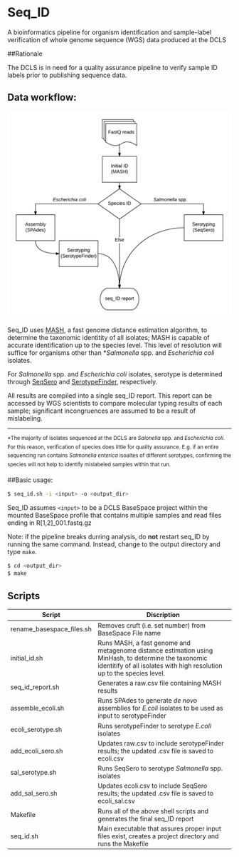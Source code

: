 # Seq_ID
A bioinformatics pipeline for organism identification and sample-label verification of whole genome sequence (WGS) data produced at the DCLS


##Rationale 


The DCLS is in need for a quality assurance pipeline to verify sample ID labels prior to publishing sequence data. 



## Data workflow:
![seq_ID pipeline](./docs/seq_ID.png)

Seq_ID uses [MASH](http://genomebiology.biomedcentral.com/articles/10.1186/s13059-016-0997-x), a fast genome distance estimation algorithm, to determine the taxonomic identitity of all isolates; MASH is capable of accurate identification up to the species level. This level of resolution will suffice for organisms other than \**Salmonella* spp. and *Escherichia coli* isolates.

For *Salmonella* spp. and *Escherichia coli* isolates, serotype is determined through [SeqSero](http://jcm.asm.org/content/early/2015/03/05/JCM.00323-15) and [SerotypeFinder](http://jcm.asm.org/content/53/8/2410.full.pdf+html), respectively. 

All results are compiled into a single seq\_ID report. This report can be accessed by WGS scientists to compare molecular typing results of each sample; significant incongruences are assumed to be a result of mislabeling. 

---

<sup>\*The majority of isolates sequenced at the DCLS are *Salonella* spp. and *Escherichia coli*. For this reason, verification of species does little for quality assurance. E.g. if an entire sequencing run contains *Salmonella enterica* isoaltes of different serotypes, confirming the species will not help to identify mislabeled samples within that run. </sup>


##Basic usage: 

````sh
$ seq_id.sh -i <input> -o <output_dir>
````

Seq\_ID assumes `<input>` to be a DCLS BaseSpace project within the mounted BaseSpace profile that contains multiple samples and read files ending in  R[1,2]_001.fastq.gz 


Note: if the pipeline breaks durring analysis, do **not** restart seq_ID by running the same command. Instead, change to the output directory and type `make`.

````sh
$ cd <output_dir>
$ make
````
## Scripts

|  Script | Discription   | 
| --- | --- |
|rename\_basespace\_files.sh | Removes cruft (i.e. set number) from BaseSpace File name|
|initial\_id.sh | Runs MASH, a fast genome and metagenome distance estimation using MinHash, to determine the taxonomic identitify of all isolates with high resolution up to the species level.|
|seq\_id\_report.sh| Generates a raw.csv file containing MASH results
|assemble_ecoli.sh| Runs SPAdes to generate *de novo* assemblies for *E.coli* isolates to be used as input to serotypeFinder|
|ecoli\_serotype.sh| Runs serotypeFinder to serotype *E.coli* isolates|
|add\_ecoli\_sero.sh| Updates raw.csv to include serotypeFinder results; the updated .csv file is saved to ecoli.csv|
|sal_serotype.sh| Runs SeqSero to serotype *Salmonella* spp. isolates|
|add\_sal\_sero.sh| Updates ecoli.csv to include SeqSero results; the updated .csv file is saved to ecoli_sal.csv|
|Makefile| Runs all of the above shell scripts and generates the final seq_ID report|
|seq_id.sh| Main executable that assures proper input files exist, creates a project directory and runs the Makefile
